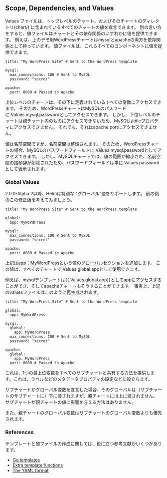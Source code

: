 ## Scope, Dependencies, and Values

Values ファイルは、トップレベルのチャート、およびそのチャートのディレクトリ(chart/) に含まれているすべてのチャートの値を宣言できます。 別の言い方をすると、値ファイルはチャートとその依存関係のいずれかに値を提供できます。 例えば、上のデモ用WordPressチャートはmysqlとapacheの両方を依存関係として持っています。 値ファイルは、これらすべてのコンポーネントに値を提供できます。
```
title: "My WordPress Site" # Sent to the WordPress template

mysql:
  max_connections: 100 # Sent to MySQL
  password: "secret"

apache:
  port: 8080 # Passed to Apache
```
上位レベルのチャートは、その下に定義されているすべての変数にアクセスできます。 そのため、WordPressチャートはMySQLのパスワードに.Values.mysql.passwordとしてアクセスできます。 しかし、下位レベルのチャートは親チャート内のものにアクセスできないため、MySQLはtitleプロパティにアクセスできません。 それでも、それはapache.portにアクセスできません。

値は名前空間ですが、名前空間は整理されます。 そのため、WordPressチャートの場合、MySQLのパスワードフィールドに.Values.mysql.passwordとしてアクセスできます。 しかし、MySQLチャートでは、値の範囲が縮小され、名前空間の接頭辞が削除されたため、パスワードフィールドは単に.Values.passwordとして表示されます。

### Global Values

2.0.0-Alpha.2以降、Helmは特別な "グローバル"値をサポートします。 前の例のこの修正版を考えてみましょう。

```
title: "My WordPress Site" # Sent to the WordPress template

global:
  app: MyWordPress

mysql:
  max_connections: 100 # Sent to MySQL
  password: "secret"

apache:
  port: 8080 # Passed to Apache
```
上記はapp：MyWordPressという値のグローバルセクションを追加します。 この値は、すべてのチャートで.Values.global.appとして使用できます。

例えば、mysqlテンプレートは{{.Values.global.app}}としてappにアクセスすることができ、そしてapacheチャートもそうすることができます。 事実上、上記のvaluesファイルはこのように再生成されます。

```
title: "My WordPress Site" # Sent to the WordPress template

global:
  app: MyWordPress

mysql:
  global:
    app: MyWordPress
  max_connections: 100 # Sent to MySQL
  password: "secret"

apache:
  global:
    app: MyWordPress
  port: 8080 # Passed to Apache
```
これは、1つの最上位変数をすべてのサブチャートと共有する方法を提供します。これは、ラベルなどのメタデータプロパティの設定などに役立ちます。

サブチャートがグローバル変数を宣言した場合、そのグローバルは（サブチャートのサブチャートに）下に渡されますが、親チャートには上に渡されません。 サブチャートが親チャートの値に影響を与える方法はありません。

また、親チャートのグローバル変数はサブチャートのグローバル変数よりも優先されます。

### References

テンプレートと値ファイルの作成に関しては、役に立つ参考文献がいくつかあります。

* [Go templates](https://godoc.org/text/template)
* [Extra template functions](https://godoc.org/github.com/Masterminds/sprig)
* [The YAML format](https://yaml.org/spec/)
